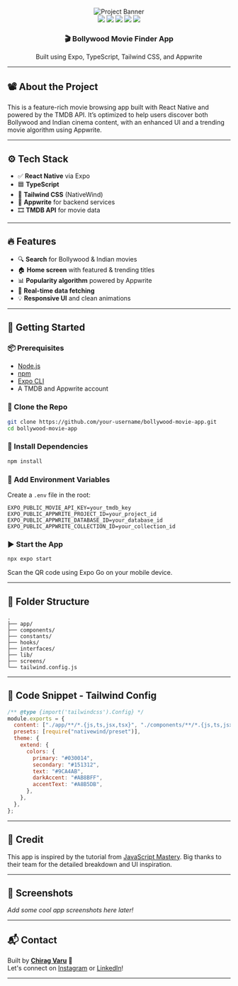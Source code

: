 <div align="center">
  <br />
  <img src="https://github.com/user-attachments/assets/0cb17079-9b42-4a6f-9023-d82642fff73b" alt="Project Banner" />
  <br />

  <div>
    <img src="https://img.shields.io/badge/-React_Native-black?style=for-the-badge&logo=react&color=61DAFB" />
    <img src="https://img.shields.io/badge/-Expo-black?style=for-the-badge&logo=expo&color=000020" />
    <img src="https://img.shields.io/badge/-TypeScript-black?style=for-the-badge&logo=typescript&color=3178C6" />
    <img src="https://img.shields.io/badge/-Tailwind_CSS-black?style=for-the-badge&logo=tailwindcss&color=06B6D4" />
    <img src="https://img.shields.io/badge/-Appwrite-black?style=for-the-badge&logo=appwrite&color=F02E65" />
  </div>

  <h3>🎬 Bollywood Movie Finder App</h3>
  <p>Built using Expo, TypeScript, Tailwind CSS, and Appwrite</p>
</div>

---

## 📽️ About the Project

This is a feature-rich movie browsing app built with React Native and powered by the TMDB API. It’s optimized to help users discover both Bollywood and Indian cinema content, with an enhanced UI and a trending movie algorithm using Appwrite.

---

## ⚙️ Tech Stack

- ✅ **React Native** via Expo
- 🟦 **TypeScript**
- 💅 **Tailwind CSS** (NativeWind)
- 🧠 **Appwrite** for backend services
- 🎞️ **TMDB API** for movie data

---

## 🔥 Features

- 🔍 **Search** for Bollywood & Indian movies
- 🏠 **Home screen** with featured & trending titles
- 📊 **Popularity algorithm** powered by Appwrite
- 🧠 **Real-time data fetching**
- 💡 **Responsive UI** and clean animations

---

## 🚀 Getting Started

### 📦 Prerequisites

- [Node.js](https://nodejs.org)
- [npm](https://npmjs.com)
- [Expo CLI](https://docs.expo.dev/get-started/installation/)
- A TMDB and Appwrite account

### 📁 Clone the Repo

```bash
git clone https://github.com/your-username/bollywood-movie-app.git
cd bollywood-movie-app
```

### 🔧 Install Dependencies

```bash
npm install
```

### 🔑 Add Environment Variables

Create a `.env` file in the root:

```env
EXPO_PUBLIC_MOVIE_API_KEY=your_tmdb_key
EXPO_PUBLIC_APPWRITE_PROJECT_ID=your_project_id
EXPO_PUBLIC_APPWRITE_DATABASE_ID=your_database_id
EXPO_PUBLIC_APPWRITE_COLLECTION_ID=your_collection_id
```

### ▶️ Start the App

```bash
npx expo start
```

Scan the QR code using Expo Go on your mobile device.

---

## 📁 Folder Structure

```
.
├── app/
├── components/
├── constants/
├── hooks/
├── interfaces/
├── lib/
├── screens/
└── tailwind.config.js
```

---

## 🧩 Code Snippet - Tailwind Config

```js
/** @type {import('tailwindcss').Config} */
module.exports = {
  content: ["./app/**/*.{js,ts,jsx,tsx}", "./components/**/*.{js,ts,jsx,tsx}"],
  presets: [require("nativewind/preset")],
  theme: {
    extend: {
      colors: {
        primary: "#030014",
        secondary: "#151312",
        text: "#9CA4AB",
        darkAccent: "#AB8BFF",
        accentText: "#A8B5DB",
      },
    },
  },
};
```

---

## 🧠 Credit

This app is inspired by the tutorial from [JavaScript Mastery](https://www.youtube.com/@javascriptmastery/videos). Big thanks to their team for the detailed breakdown and UI inspiration.

---

## 📸 Screenshots

_Add some cool app screenshots here later!_

---

## 📬 Contact

Built by [**Chirag Varu**](https://github.com/Chirag-varu) 🚀  
Let's connect on [Instagram](https://instagram.com/) or [LinkedIn](https://linkedin.com/)!

---